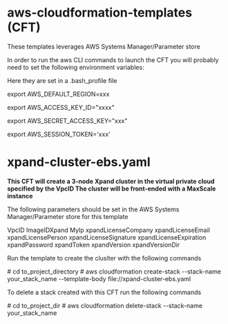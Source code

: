 # aws-cloudformation-templates (CFT)

These templates leverages  AWS Systems Manager/Parameter store

In order to run the aws CLI commands to launch the CFT you will probably need to set the following environment variables:

Here they are set in a .bash_profile file

export AWS_DEFAULT_REGION=xxx  

export AWS_ACCESS_KEY_ID="xxxx"  

export AWS_SECRET_ACCESS_KEY="xxx"  

export AWS_SESSION_TOKEN='xxx'   



# xpand-cluster-ebs.yaml

**This CFT will create a 3-node Xpand cluster in the virtual private cloud specified by the VpcID 
The cluster will be front-ended with a MaxScale instance**

The following parameters should be set in the AWS Systems Manager/Parameter store for this template

VpcID
ImageIDXpand
MyIp
xpandLicenseCompany
xpandLicenseEmail
xpandLicensePerson
xpandLicenseSignature
xpandLicenseExpiration
xpandPassword
xpandToken
xpandVersion
xpandVersionDir

Run the template to create the cluslter with the following commands

\# cd to_project_directory
\# aws cloudformation create-stack --stack-name your_stack_name --template-body file://xpand-cluster-ebs.yaml

To delete a stack created with this CFT run the following commands

\# cd to_project_dir
\# aws cloudformation delete-stack --stack-name your_stack_name